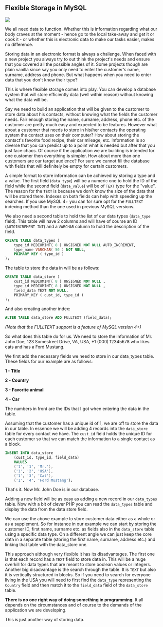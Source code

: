 ## Flexible Storage in MySQL

<img class="post-image" src="{{ cdnUrl }}/files/mysql.gif" />

We all need data to function. Whether this is information regarding what our body craves at the moment - hence go to the local take-away and get it or cook it - or whether this is electronic data to make our tasks easier, makes no difference.

Storing data in an electronic format is always a challenge. When faced with a new project you always try to out think the project's needs and ensure that you covered all the possible angles of it. Some projects though are plain vanilla since say you only need to enter the customer's name, surname, address and phone. But what happens when you need to enter data that you don't know their type?

This is where flexible storage comes into play. You can develop a database system that will store efficiently data (well within reason) without knowing what the data will be.

Say we need to build an application that will be given to the customer to store data about his contacts, without knowing what the fields the customer needs. Fair enough storing the name, surname, address, phone etc. of the customer are pretty much easy and expected to be features. However what about a customer that needs to store in his/her contacts the operating system the contact uses on their computer? How about storing the contact's favorite food recipe, their car mileage, etc. Information is so diverse that you can predict up to a point what is needed but after that you just face chaos. Of course if the application we are building is intended for one customer then everything is simpler. How about more than one customers are our target audience? For sure we cannot fill the database with fields that will definitely be empty for certain customers.

A simple format to store information can be achieved by storing a type and a value. The first field (`data_type`) will be a numeric one to hold the ID of the field while the second field (`data_value`) will be of `TEXT` type for the "value". The reason for the `TEXT` is because we don't know the size of the data that will be stored there. Indexes on both fields can help with speeding up the searches. If you use MySQL 4+ you can for sure opt for the `FULLTEXT` indexing method than the one used in previous MySQL versions.

We also need a second table to hold the list of our data types (`data_type` field). This table will have 2 columns and will have of course an ID (`AUTOINCREMENT INT`) and a `VARCHAR` column to hold the description of the field.

```sql
CREATE TABLE data_types (
    type_id MEDIUMINT( 8 ) UNSIGNED NOT NULL AUTO_INCREMENT,
    type_name VARCHAR( 50 ) NOT NULL,
    PRIMARY KEY ( type_id )
);
```

The table to store the data in will be as follows:

```sql
CREATE TABLE data_store (
    cust_id MEDIUMINT( 8 ) UNSIGNED NOT NULL ,
    type_id MEDIUMINT( 8 ) UNSIGNED NOT NULL ,
    field_data TEXT NOT NULL,
    PRIMARY_KEY ( cust_id, type_id )
);
```

And also creating another index:

```sql
ALTER TABLE data_store ADD FULLTEXT (field_data);
```
*(Note that the FULLTEXT support is a feature of MySQL version 4+)*

So what does this table do for us. We need to store the information of Mr. John Doe, 123 Somestreet Drive, VA, USA, +1 (000) 12345678 who likes cats and has a Ford Mustang.

We first add the necessary fields we need to store in our data_types table. These fields for our example are as follows:

**1 - Title**

**2 - Country**

**3 - Favorite animal**

**4 - Car**

The numbers in front are the IDs that I got when entering the data in the table.

Assuming that the customer has a unique id of 1, we are off to store the data in our table. In essence we will be adding 4 records into the `data_store` table for every contact we have. The `cust_id` field holds the unique ID for each customer so that we can match the information to a single contact as a block.

```sql
INSERT INTO data_store
    (cust_id, type_id, field_data)
    VALUES
    ('1', '1', 'Mr.'),
    ('1', '2', 'USA'),
    ('1', '3', 'Cat'),
    ('1', '4', 'Ford Mustang');
```

That's it. Now Mr. John Doe is in our database.

Adding a new field will be as easy as adding a new record in our `data_types` table. Now with a bit of clever PHP you can read the `data_types` table and display the data from the data store field.

We can use the above example to store customer data either as a whole or as a supplement. So for instance in our example we can start by storing the customer ID, first name, surname etc. as fields also in the `data_store` table using a specific data type. On a different angle we can just keep the core data in a separate table (storing the first name, surname, address etc.) and linking that table with the data_store one.

This approach although very flexible it has its disadvantages. The first one is that each record has a `TEXT` field to store data in. This will be a huge overkill for data types that are meant to store boolean values or integers. Another big disadvantage is the search through the table. It is `TEXT` but also it is vertically structured in blocks. So if you need to search for everyone living in the USA you will need to first find the `data_type` representing the `Country` field and then match it to the `field_data` field of the `data_store` table.

**There is no one right way of doing something in programming**. It all depends on the circumstances and of course to the demands of the application we are developing.

This is just another way of storing data.
